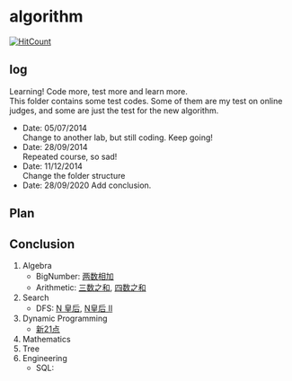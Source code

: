 algorithm
=====

[![HitCount](http://hits.dwyl.com/skyczhao/algorithm.svg)](http://hits.dwyl.com/skyczhao/algorithm)

log
-----
Learning! Code more, test more and learn more.  
This folder contains some test codes. Some of them are my test on online judges, and some are just the test for the new algorithm.  
* Date: 05/07/2014  
    Change to another lab, but still coding. Keep going!  
* Date: 28/09/2014  
    Repeated course, so sad!  
* Date: 11/12/2014  
    Change the folder structure  
* Date: 28/09/2020
    Add conclusion.

Plan
-----

Conclusion
-----
1. Algebra
    - BigNumber: [两数相加](leetcode/add-two-numbers.cpp)
    - Arithmetic: [三数之和](leetcode/3sum.cpp), [四数之和](leetcode/4sum.cpp)
2. Search
    - DFS: [N 皇后](leecode/n-queens.cpp), [N皇后 II](leecode/n-queens-ii.cpp)
3. Dynamic Programming
    - [新21点](leetcode/new_21_game.java)
4. Mathematics
5. Tree
6. Engineering
    - SQL: 